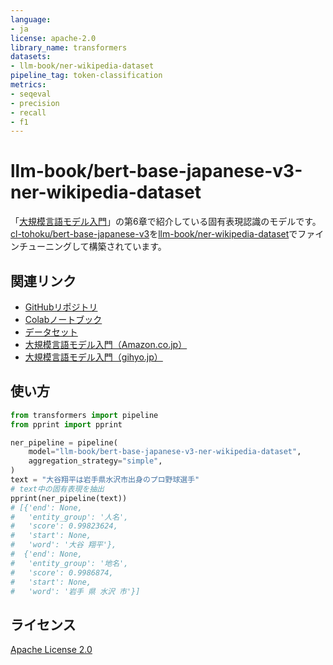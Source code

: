```yaml
---
language:
- ja
license: apache-2.0
library_name: transformers
datasets:
- llm-book/ner-wikipedia-dataset
pipeline_tag: token-classification
metrics:
- seqeval
- precision
- recall
- f1
---
```


# llm-book/bert-base-japanese-v3-ner-wikipedia-dataset

「[大規模言語モデル入門](https://www.amazon.co.jp/dp/4297136333)」の第6章で紹介している固有表現認識のモデルです。
[cl-tohoku/bert-base-japanese-v3](https://huggingface.co/cl-tohoku/bert-base-japanese-v3)を[llm-book/ner-wikipedia-dataset](https://huggingface.co/datasets/llm-book/ner-wikipedia-dataset)でファインチューニングして構築されています。

## 関連リンク

* [GitHubリポジトリ](https://github.com/ghmagazine/llm-book)
* [Colabノートブック](https://colab.research.google.com/github/ghmagazine/llm-book/blob/main/chapter6/6-named-entity-recognition.ipynb)
* [データセット](https://huggingface.co/datasets/llm-book/ner-wikipedia-dataset)
* [大規模言語モデル入門（Amazon.co.jp）](https://www.amazon.co.jp/dp/4297136333/)
* [大規模言語モデル入門（gihyo.jp）](https://gihyo.jp/book/2023/978-4-297-13633-8)

## 使い方
```python
from transformers import pipeline
from pprint import pprint

ner_pipeline = pipeline(
    model="llm-book/bert-base-japanese-v3-ner-wikipedia-dataset",
    aggregation_strategy="simple",
)
text = "大谷翔平は岩手県水沢市出身のプロ野球選手"
# text中の固有表現を抽出
pprint(ner_pipeline(text))
# [{'end': None,
#   'entity_group': '人名',
#   'score': 0.99823624,
#   'start': None,
#   'word': '大谷 翔平'},
#  {'end': None,
#   'entity_group': '地名',
#   'score': 0.9986874,
#   'start': None,
#   'word': '岩手 県 水沢 市'}]
```

## ライセンス

[Apache License 2.0](https://www.apache.org/licenses/LICENSE-2.0)